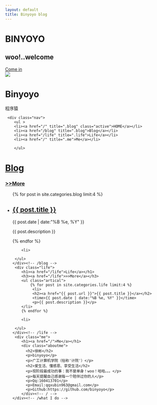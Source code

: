 ```yaml
---
layout: default
title: Binyoyo blog
---
```

<div class="overlay">
            <div class="log">
              <h1>BINYOYO</h1>
              <h2>woo!..welcome</h2>
              <div class="loging">
                <a href="#">Come in</a>
              </div>
            </div>
</div>
<div class="header">
   <div class="logo">
      <span class="user_image">
        <img src="http://binyoyo.github.io/images/user_image.jpg">
        </span>
        <h1 class="user_name">Binyoyo</h1>
        <span class="user_job">程序猿</span>
    </div><!-- /logo -->

     <div class="nav">
        <ul >
        <li><a href="/" title=".blog" class="active">HOME</a></li>
        <li><a href="/blog" title=".blog">Blog</a></li>
        <li><a href="/life" title=".life">Life</a></li>
        <li><a href="/" title=".me">Me</a></li>
        
        </ul>
   
   </div><!-- /nav -->

</div><!-- /header -->
<div  class="main">
     <div class="blog">
        <h1><a href="/blog">Blog</a></h1>
        <h3><a href="/blog">>>More</a></h3>
        <ul class="artical">
        {% for post in site.categories.blog limit:4 %}
        <li>
              <h2><a href="{{ post.url }}">{{ post.title }}</a></h2>
              <time>{{ post.date | date:"%B %e, %Y" }}</time>
              <p>{{ post.description }}</p>
        </li>
        {% endfor %}

        <li>
           
     </ul>
    </div><!-- /blog -->
     <div class="life">
        <h1><a href="/life">Life</a></h1>
        <h3><a href="/life">>>More</a></h3>
        <ul class="artical">
            {% for post in site.categories.life limit:4 %}
             <li>
             <h2><a href="{{ post.url }}">{{ post.title }}</a></h2>
             <time>{{ post.date | date:"%B %e, %Y" }}</time>
             <p>{{ post.description }}</p>
        </li>
        {% endfor %}

        <li>
           
     </ul>
    </div><!-- /life -->
     <div class="me">
        <h1><a href="/">Me</a></h1>
        <div class="aboutme">
          <h2>徐彬</h2>
          <p>binyoyo</p>
          <p>广工计算机学院（俗称'计院'）</p>
          <h2>爱生活、懂感恩、享受生活</h2>
          <p>现阶段最成功的事：我不是单身！woo！哈哈。。。</p>
          <p>每天提醒自己感谢每一个陪伴过你的人</p>
          <p>Qq:160413701</p>
          <p>Email:qqxubin963@gmail.com</p>
          <p>Github:https://github.com/binyoyo</p>
        </div><!-- / -->  
    </div><!-- /what I do -->
</div><!-- /主框架 -->
<script src="js/index.js" ></script>
